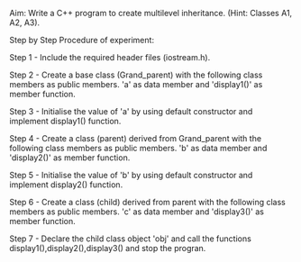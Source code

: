 Aim: Write a C++ program to create multilevel inheritance. (Hint: Classes A1, A2, A3).

Step by Step Procedure of experiment:

Step 1 - Include the required header files (iostream.h).

Step 2 - Create a base class (Grand_parent) with the following class members as public members. 'a' as data member and 'display1()' as member function.

Step 3 - Initialise the value of 'a' by using default constructor and implement display1() function.

Step 4 - Create a class (parent) derived from Grand_parent with the following class members as public members. 'b' as data member and 'display2()' as member function.

Step 5 - Initialise the value of 'b' by using default constructor and implement display2() function.

Step 6 - Create a class (child) derived from parent with the following class members as public members. 'c' as data member and 'display3()' as member function.

Step 7 - Declare the child class object 'obj' and call the functions display1(),display2(),display3() and stop the progran.
